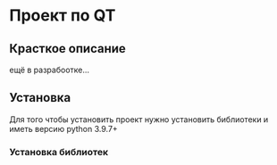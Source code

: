 # Проект по QT

## Красткое описание
ещё в разрабоотке...

 ## Установка

 Для того чтобы установить проект нужно установить библиотеки и иметь версию python 3.9.7+

 ### Установка библиотек
